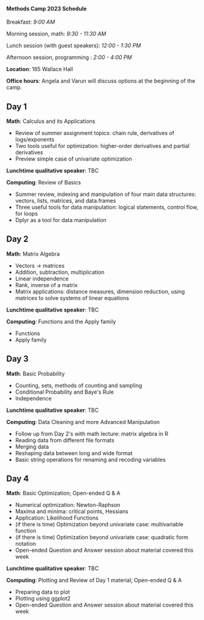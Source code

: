 #### Methods Camp 2023 Schedule 

Breakfast: *9:00 AM*

Morning session, math: *9:30 - 11:30 AM*

Lunch session (with guest speakers): *12:00 - 1:30 PM*  

Afternoon session, programming : *2:00 - 4:00 PM*

**Location**: 165 Wallace Hall

**Office hours**: Angela and Varun will discuss options at the beginning of the camp.

## Day 1

**Math**: Calculus and its Applications

- Review of summer assignment topics: chain rule, derivatives of logs/exponents
- Two tools useful for optimization: higher-order derivatives and partial derivatives 
- Preview simple case of univariate optimization

**Lunchtime qualitative speaker**: TBC 

**Computing**: Review of Basics

- Summer review, indexing and manipulation of four main data structures: vectors, lists, matrices, and data.frames
- Three useful tools for data manipulation: logical statements, control flow, for loops
- Dplyr as a tool for data manipulation

## Day 2

**Math**: Matrix Algebra

- Vectors -> matrices
- Addition, subtraction, multiplication
- Linear independence
- Rank, inverse of a matrix 
- Matrix applications: distance measures, dimension reduction, using matrices to solve systems of linear equations

**Lunchtime qualitative speaker**: TBC

**Computing**: Functions and the Apply family

- Functions
- Apply family 


## Day 3

**Math**: Basic Probability

- Counting, sets, methods of counting and sampling
- Conditional Probability and Baye's Rule
- Independence 

**Lunchtime qualitative speaker**: TBC

**Computing**: Data Cleaning and more Advanced Manipulation

- Follow up from Day 2's with math lecture: matrix algebra in R
- Reading data from different file formats
- Merging data
- Reshaping data between long and wide format
- Basic string operations for renaming and recoding variables

## Day 4

**Math**: Basic Optimization; Open-ended Q \& A

- Numerical optimization: Newton-Raphson
- Maxima and minima: critical points, Hessians
- Application: Likelihood Functions 
- (if there is time) Optimization beyond univariate case: multivariable function
- (if there is time) Optimization beyond univariate case: quadratic form notation
- Open-ended Question and Answer session about material covered this week

**Lunchtime qualitative speaker**: TBC

**Computing**: Plotting and Review of Day 1 material; Open-ended Q \& A

- Preparing data to plot
- Plotting using ggplot2
- Open-ended Question and Answer session about material covered this week




